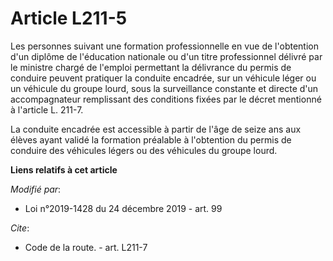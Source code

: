 # Article L211-5

Les personnes suivant une formation professionnelle en vue de l'obtention d'un diplôme de l'éducation nationale ou d'un titre
professionnel délivré par le ministre chargé de l'emploi permettant la délivrance du permis de conduire peuvent pratiquer la
conduite encadrée, sur un véhicule léger ou un véhicule du groupe lourd, sous la surveillance constante et directe d'un
accompagnateur remplissant des conditions fixées par le décret mentionné à l'article L. 211-7.

La conduite encadrée est accessible à partir de l'âge de seize ans aux élèves ayant validé la formation préalable à
l'obtention du permis de conduire des véhicules légers ou des véhicules du groupe lourd.

**Liens relatifs à cet article**

_Modifié par_:

  - Loi n°2019-1428 du 24 décembre 2019 - art. 99

_Cite_:

  - Code de la route. - art. L211-7
